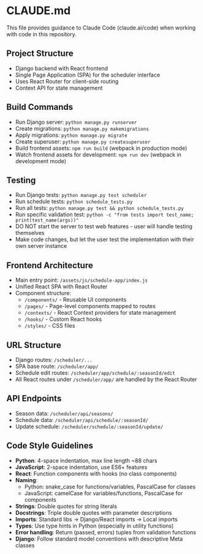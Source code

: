 # CLAUDE.md

This file provides guidance to Claude Code (claude.ai/code) when working with code in this repository.

## Project Structure
- Django backend with React frontend
- Single Page Application (SPA) for the scheduler interface
- Uses React Router for client-side routing
- Context API for state management

## Build Commands
- Run Django server: `python manage.py runserver`
- Create migrations: `python manage.py makemigrations`
- Apply migrations: `python manage.py migrate`
- Create superuser: `python manage.py createsuperuser`
- Build frontend assets: `npm run build` (webpack in production mode)
- Watch frontend assets for development: `npm run dev` (webpack in development mode)

## Testing
- Run Django tests: `python manage.py test scheduler`
- Run schedule tests: `python schedule_tests.py`
- Run all tests: `python manage.py test && python schedule_tests.py`
- Run specific validation test: `python -c "from tests import test_name; print(test_name(args))"`
- DO NOT start the server to test web features - user will handle testing themselves
- Make code changes, but let the user test the implementation with their own server instance

## Frontend Architecture
- Main entry point: `/assets/js/schedule-app/index.js`
- Unified React SPA with React Router
- Component structure:
  - `/components/` - Reusable UI components
  - `/pages/` - Page-level components mapped to routes
  - `/contexts/` - React Context providers for state management
  - `/hooks/` - Custom React hooks
  - `/styles/` - CSS files

## URL Structure
- Django routes: `/scheduler/...`
- SPA base route: `/scheduler/app/`
- Schedule edit routes: `/scheduler/app/schedule/:seasonId/edit`
- All React routes under `/scheduler/app/` are handled by the React Router

## API Endpoints
- Season data: `/scheduler/api/seasons/`
- Schedule data: `/scheduler/api/schedule/:seasonId/`
- Update schedule: `/scheduler/schedule/:seasonId/update/`

## Code Style Guidelines
- **Python**: 4-space indentation, max line length ~88 chars
- **JavaScript**: 2-space indentation, use ES6+ features
- **React**: Function components with hooks (no class components)
- **Naming**:
  - Python: snake_case for functions/variables, PascalCase for classes
  - JavaScript: camelCase for variables/functions, PascalCase for components
- **Strings**: Double quotes for string literals
- **Docstrings**: Triple double quotes with parameter descriptions
- **Imports**: Standard libs → Django/React imports → Local imports
- **Types**: Use type hints in Python (especially in utility functions)
- **Error handling**: Return (passed, errors) tuples from validation functions
- **Django**: Follow standard model conventions with descriptive Meta classes